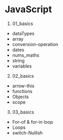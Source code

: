 # JavaScript

1. 01_basics
* dataTypes
* array
* conversion-operation
* dates
* nums_maths
* string
* variables

2. 02_basics
* arrow-this
* functions
* Objects
* scope

3. 03_basics
* For-of & for-in loop
* Loops
* switch-Nullish